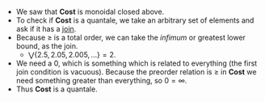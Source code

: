 - We saw that **Cost** is monoidal closed above.
- To check if **Cost** is a quantale, we take an arbitrary set of elements and ask if it has a [join](/docs/math/defs/join.qmd).
- Because $\geq$ is a total order, we can take the *infimum* or greatest lower bound, as the join.
    - $\bigvee\{2.5,2.05,2.005,...\} = 2$.
- We need a $0$, which is something which is related to everything (the first join condition is vacuous). Because the preorder relation is $\geq$ in **Cost** we need something greater than everything, so $0 = \infty$.
- Thus **Cost** is a quantale.